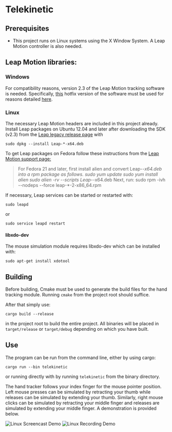 # Telekinetic

## Prerequisites

* This project runs on Linux systems using the X Window System. A Leap Motion controller is also needed.

## Leap Motion libraries:

### Windows
For compatibility reasons, version 2.3 of the Leap Motion tracking software is needed. Specifically, [this](https://lm-public.s3.amazonaws.com/cs-resources/v2.3.1_Win10_FallCreator_hotfix.zip) hotfix version of the software must be used for reasons detailed [here](https://forums.leapmotion.com/t/resolved-windows-10-fall-creators-update-bugfix/6585). 
### Linux
The necessary Leap Motion headers are included in this project already.
Install Leap packages on Ubuntu 12.04 and later after downloading the SDK (v2.3) from the [Leap legacy release page](https://developer.leapmotion.com/releases) with
```
sudo dpkg --install Leap-*-x64.deb
```

To get Leap packages on Fedora follow these instructions from the [Leap Motion support page:](https://support.leapmotion.com/hc/en-us/articles/223782608-Linux-Installation)
>For Fedora 21 and later, first install alien and convert Leap-*-x64.deb
into a rpm package as follows.
sudo yum update
sudo yum install alien
sudo alien -rv --scripts Leap-*-x64.deb
Next, run:
sudo rpm -ivh --nodeps --force leap-*-2-x86_64.rpm

If necessary, Leap services can be started or restarted with:

```
sudo leapd
```
or
```
sudo service leapd restart
```

#### libxdo-dev
The mouse simulation module requires libxdo-dev which can be installed with:
```
sudo apt-get install xdotool
```

## Building
Before building, Cmake must be used to generate the build files for the hand tracking module. Running ```cmake``` from the project root should suffice.

After that simply use:
```
cargo build --release
```
in the project root to build the entire project. All binaries will be placed in ```target/release``` or ```target/debug``` depending on which you have built.

## Use
The program can be run from the command line, either by using cargo: 
```
cargo run --bin telekinetic
``` 
or running directly with by running ```telekinetic``` from the  binary directory.

The hand tracker follows your index finger for the mouse pointer position. Left mouse presses can be simulated by retracting your thumb while releases can be simulated by extending your thumb. Similarly, right mouse clicks can be simulated by retracting your middle finger and releases are simulated by extending your middle finger. A demonstration is provided below.

![Linux Screencast Demo](demo/Linux_Demo_Screencast.gif) ![Linux Recording Demo](demo/Linux_Demo_Recording.gif)